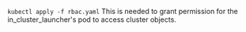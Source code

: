 `kubectl apply -f rbac.yaml`
This is needed to grant permission for the in_cluster_launcher's pod to access cluster objects.
